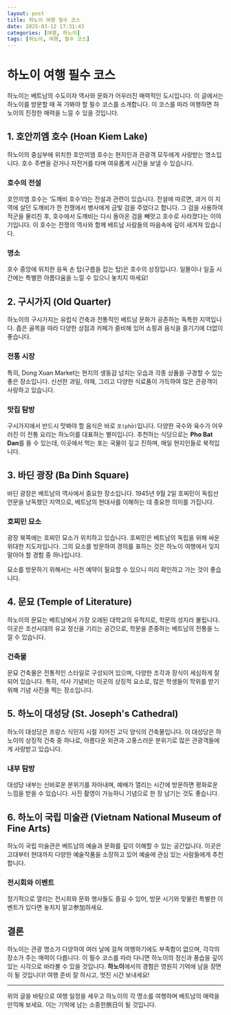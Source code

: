 ```yaml
---
layout: post
title: 하노이 여행 필수 코스
date: 2025-03-12 17:31:43
categories: [여행, 하노이]
tags: [하노이, 여행, 필수 코스]
---
```


# 하노이 여행 필수 코스

하노이는 베트남의 수도이자 역사와 문화가 어우러진 매력적인 도시입니다. 이 글에서는 하노이를 방문할 때 꼭 가봐야 할 필수 코스를 소개합니다. 이 코스를 따라 여행하면 하노이의 진정한 매력을 느낄 수 있을 것입니다.

## 1. 호안끼엠 호수 (Hoan Kiem Lake)

하노이의 중심부에 위치한 호안끼엠 호수는 현지인과 관광객 모두에게 사랑받는 명소입니다. 호수 주변을 걷거나 자전거를 타며 여유롭게 시간을 보낼 수 있습니다. 

### 호수의 전설
호안끼엠 호수는 ‘도깨비 호수’라는 전설과 관련이 있습니다. 전설에 따르면, 과거 이 지역에 살던 도깨비가 한 전쟁에서 병사에게 금빛 검을 주었다고 합니다. 그 검을 사용하여 적군을 물리친 후, 호수에서 도깨비는 다시 돌아온 검을 빼앗고 호수로 사라졌다는 이야기입니다. 이 호수는 전쟁의 역사와 함께 베트남 사람들의 마음속에 깊이 새겨져 있습니다.

### 명소
호수 중앙에 위치한 응옥 손 탑(구름을 잡는 탑)은 호수의 상징입니다. 일몰이나 일출 시간에는 특별한 아름다움을 느낄 수 있으니 놓치지 마세요!

## 2. 구시가지 (Old Quarter)

하노이의 구시가지는 유럽식 건축과 전통적인 베트남 문화가 공존하는 독특한 지역입니다. 좁은 골목을 따라 다양한 상점과 카페가 즐비해 있어 쇼핑과 음식을 즐기기에 더없이 좋습니다. 

### 전통 시장
특히, Dong Xuan Market는 현지의 생동감 넘치는 모습과 각종 상품을 구경할 수 있는 좋은 장소입니다. 신선한 과일, 야채, 그리고 다양한 식료품이 가득하여 많은 관광객이 사랑하고 있습니다.

### 맛집 탐방
구시가지에서 반드시 맛봐야 할 음식은 바로 `포(phở)`입니다. 다양한 국수와 육수가 어우러진 이 전통 요리는 하노이를 대표하는 별미입니다. 추천하는 식당으로는 **Pho Bat Dan**를 들 수 있는데, 이곳에서 먹는 포는 국물이 깊고 진하며, 매일 현지인들로 북적입니다.

## 3. 바딘 광장 (Ba Dinh Square)

바딘 광장은 베트남의 역사에서 중요한 장소입니다. 1945년 9월 2일 호찌민이 독립선언문을 낭독했던 지역으로, 베트남의 현대사를 이해하는 데 중요한 의미를 가집니다. 

### 호찌민 묘소
광장 북쪽에는 호찌민 묘소가 위치하고 있습니다. 호찌민은 베트남의 독립을 위해 싸운 위대한 지도자입니다. 그의 묘소를 방문하여 경의를 표하는 것은 하노이 여행에서 잊지 말아야 할 경험 중 하나입니다.  

묘소를 방문하기 위해서는 사전 예약이 필요할 수 있으니 미리 확인하고 가는 것이 좋습니다.

## 4. 문묘 (Temple of Literature)

하노이의 문묘는 베트남에서 가장 오래된 대학교의 유적지로, 학문의 성지라 불립니다. 이곳은 조선시대의 유교 정신을 기리는 공간으로, 학문을 존중하는 베트남의 전통을 느낄 수 있습니다. 

### 건축물
문묘 건축물은 전통적인 스타일로 구성되어 있으며, 다양한 조각과 장식이 세심하게 잘 되어 있습니다. 특히, 석사 기념비는 이곳의 상징적 요소로, 많은 학생들이 학위를 받기 위해 기념 사진을 찍는 장소입니다. 

## 5. 하노이 대성당 (St. Joseph's Cathedral)

하노이 대성당은 프랑스 식민지 시절 지어진 고딕 양식의 건축물입니다. 이 대성당은 하노이의 상징적 건축 중 하나로, 아름다운 외관과 고풍스러운 분위기로 많은 관광객들에게 사랑받고 있습니다. 

### 내부 탐방
대성당 내부는 신비로운 분위기를 자아내며, 예배가 열리는 시간에 방문하면 평화로운 느낌을 받을 수 있습니다. 사진 촬영이 가능하니 기념으로 한 장 남기는 것도 좋습니다.

## 6. 하노이 국립 미술관 (Vietnam National Museum of Fine Arts)

하노이 국립 미술관은 베트남의 예술과 문화를 깊이 이해할 수 있는 공간입니다. 이곳은 고대부터 현대까지 다양한 예술작품을 소장하고 있어 예술에 관심 있는 사람들에게 추천합니다.  

### 전시회와 이벤트
정기적으로 열리는 전시회와 문화 행사들도 즐길 수 있어, 방문 시기와 맞물린 특별한 이벤트가 있다면 놓치지 말고参加하세요.

## 결론

하노이는 관광 명소가 다양하여 여러 날에 걸쳐 여행하기에도 부족함이 없으며, 각각의 장소가 주는 매력이 다릅니다. 이 필수 코스를 따라 다니면 하노이의 정신과 풍습을 깊이 있는 시각으로 바라볼 수 있을 것입니다. **하노이**에서의 경험은 영원히 기억에 남을 장면이 될 것입니다! 여행 준비 잘 하시고, 멋진 시간 보내세요! 

---  
위의 글을 바탕으로 여행 일정을 세우고 하노이의 각 명소를 여행하며 베트남의 매력을 만끽해 보세요. 이는 기억에 남는 소중한旅日이 될 것입니다.
